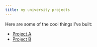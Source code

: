 ```yaml
---
title: my university projects 
---
```


Here are some of the cool things I’ve built:

- [Project A](./newCluster)
- [Project B](./TL02)

